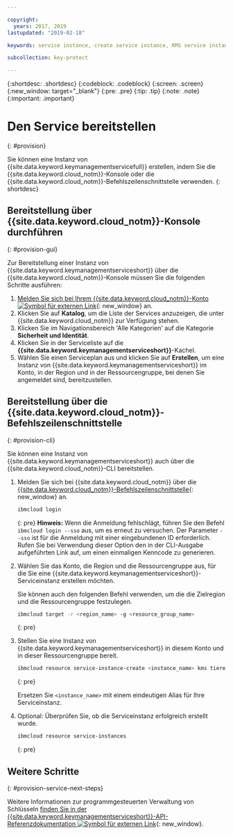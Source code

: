 ```yaml
---

copyright:
  years: 2017, 2019
lastupdated: "2019-02-18"

keywords: service instance, create service instance, KMS service instance, Key Protect service instance

subcollection: key-protect

---
```


{:shortdesc: .shortdesc}
{:codeblock: .codeblock}
{:screen: .screen}
{:new_window: target="_blank"}
{:pre: .pre}
{:tip: .tip}
{:note: .note}
{:important: .important}

# Den Service bereitstellen
{: #provision}

Sie können eine Instanz von {{site.data.keyword.keymanagementservicefull}} erstellen, indem Sie die {{site.data.keyword.cloud_notm}}-Konsole oder die {{site.data.keyword.cloud_notm}}-Befehlszeilenschnittstelle verwenden.
{: shortdesc}

## Bereitstellung über {{site.data.keyword.cloud_notm}}-Konsole durchführen
{: #provision-gui}

Zur Bereitstellung einer Instanz von {{site.data.keyword.keymanagementserviceshort}} über die {{site.data.keyword.cloud_notm}}-Konsole müssen Sie die folgenden Schritte ausführen:

1. [Melden Sie sich bei Ihrem {{site.data.keyword.cloud_notm}}-Konto ![Symbol für externen Link](../../icons/launch-glyph.svg "Symbol für externen Link")](https://{DomainName}){: new_window} an.
2. Klicken Sie auf **Katalog**, um die Liste der Services anzuzeigen, die unter {{site.data.keyword.cloud_notm}} zur Verfügung stehen.
3. Klicken Sie im Navigationsbereich 'Alle Kategorien' auf die Kategorie **Sicherheit und Identität**.
4. Klicken Sie in der Serviceliste auf die **{{site.data.keyword.keymanagementserviceshort}}**-Kachel.
5. Wählen Sie einen Serviceplan aus und klicken Sie auf **Erstellen**, um eine Instanz von {{site.data.keyword.keymanagementserviceshort}} im Konto, in der Region und in der Ressourcengruppe, bei denen Sie angemeldet sind, bereitzustellen.

## Bereitstellung über die {{site.data.keyword.cloud_notm}}-Befehlszeilenschnittstelle
{: #provision-cli}

Sie können eine Instanz von {{site.data.keyword.keymanagementserviceshort}} auch über die {{site.data.keyword.cloud_notm}}-CLI bereitstellen. 

1. Melden Sie sich bei {{site.data.keyword.cloud_notm}} über die [{{site.data.keyword.cloud_notm}}-Befehlszeilenschnittstelle](/docs/cli?topic=cloud-cli-overview){: new_window} an.

    ```sh
    ibmcloud login 
    ```
    {: pre}
    **Hinweis:** Wenn die Anmeldung fehlschlägt, führen Sie den Befehl `ibmcloud login --sso` aus, um es erneut zu versuchen. Der Parameter `--sso` ist für die Anmeldung mit einer eingebundenen ID erforderlich. Rufen Sie bei Verwendung dieser Option den in der CLI-Ausgabe aufgeführten Link auf, um einen einmaligen Kenncode zu generieren.

2. Wählen Sie das Konto, die Region und die Ressourcengruppe aus, für die Sie eine {{site.data.keyword.keymanagementserviceshort}}-Serviceinstanz erstellen möchten.

    Sie können auch den folgenden Befehl verwenden, um die die Zielregion und die Ressourcengruppe festzulegen.

    ```sh
    ibmcloud target -r <region_name> -g <resource_group_name>
    ```
    {: pre}

3. Stellen Sie eine Instanz von {{site.data.keyword.keymanagementserviceshort}} in diesem Konto und in dieser Ressourcengruppe bereit.

    ```sh
    ibmcloud resource service-instance-create <instance_name> kms tiered-pricing
    ```
    {: pre}

    Ersetzen Sie `<instance_name>` mit einem eindeutigen Alias für Ihre Serviceinstanz.

4. Optional: Überprüfen Sie, ob die Serviceinstanz erfolgreich erstellt wurde.

    ```sh
    ibmcloud resource service-instances
    ```
    {: pre}

## Weitere Schritte
{: #provision-service-next-steps}

Weitere Informationen zur programmgesteuerten Verwaltung von Schlüsseln [finden Sie in der {{site.data.keyword.keymanagementserviceshort}}-API-Referenzdokumentation ![Symbol für externen Link](../../icons/launch-glyph.svg "Symbol für externen Link")](https://{DomainName}/apidocs/key-protect){: new_window}.
